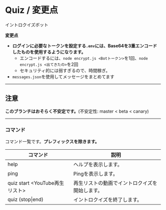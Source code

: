 # Quiz / 変更点
イントロクイズボット

**変更点**
 - **__ログインに必要なトークンを設定する`.env`には、Base64を3重エンコードしたものを使用するようになります。__**
   - エンコードするには、`node encrypt.js <Botトークン>`を1回、`node encrypt.js <出てきたの>`を2回
   - セキュリティ的には弱すぎるので、時間稼ぎ。
 - `messages.json`を使用してメッセージをまとめてます

---
## 注意
__**このブランチはおそらく不安定です。**__(不安定性: master < beta < canary)

---
### コマンド
コマンド一覧です。__プレフィックスを除きます。__

| コマンド | 説明 |
| -------- | ---------- |
| help | ヘルプを表示します。 |
| ping | Pingを表示します。 |
| quiz start <YouTube再生リスト> | 再生リストの動画でイントロクイズを開始します。 |
| quiz (stop\|end) | イントロクイズを終了します。 |
